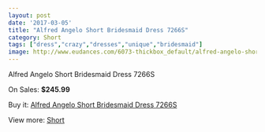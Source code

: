 ```yaml
---
layout: post
date: '2017-03-05'
title: "Alfred Angelo Short Bridesmaid Dress 7266S"
category: Short
tags: ["dress","crazy","dresses","unique","bridesmaid"]
image: http://www.eudances.com/6073-thickbox_default/alfred-angelo-short-bridesmaid-dress-7266s.jpg
---
```

Alfred Angelo Short Bridesmaid Dress 7266S

On Sales: **$245.99**
<a href="https://www.eudances.com/en/short/2164-alfred-angelo-short-bridesmaid-dress-7266s.html"><amp-img layout="responsive" width="600" height="600" src="//www.eudances.com/6073-thickbox_default/alfred-angelo-short-bridesmaid-dress-7266s.jpg" alt="Alfred Angelo Short Bridesmaid Dress 7266S 0" /></a>
<a href="https://www.eudances.com/en/short/2164-alfred-angelo-short-bridesmaid-dress-7266s.html"><amp-img layout="responsive" width="600" height="600" src="//www.eudances.com/6074-thickbox_default/alfred-angelo-short-bridesmaid-dress-7266s.jpg" alt="Alfred Angelo Short Bridesmaid Dress 7266S 1" /></a>

Buy it: [Alfred Angelo Short Bridesmaid Dress 7266S](https://www.eudances.com/en/short/2164-alfred-angelo-short-bridesmaid-dress-7266s.html "Alfred Angelo Short Bridesmaid Dress 7266S")

View more: [Short](https://www.eudances.com/en/25-short "Short")